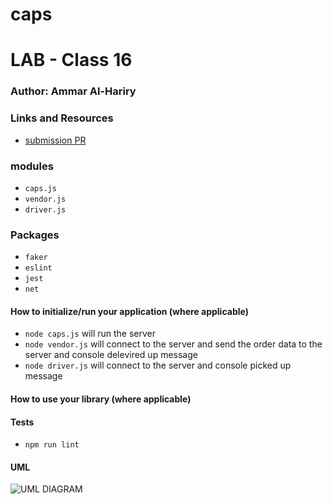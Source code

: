 # caps

# LAB - Class 16

### Author:  Ammar Al-Hariry

### Links and Resources

- [submission PR](https://github.com/401-advanced-javascript-ammar-hariry/caps/pull/3)


### modules
- ``caps.js``
- ``vendor.js``
- ``driver.js``


### Packages
- ``faker``
- ``eslint``
- ``jest``
- ``net``



#### How to initialize/run your application (where applicable)

- ``node caps.js`` will run the server
- ``node vendor.js`` will connect to the server and send the order data to the server and console delevired up message
- ``node driver.js`` will connect to the server and console picked up message


#### How to use your library (where applicable)

#### Tests
- ``npm run lint``

#### UML

![UML DIAGRAM](https://i.ibb.co/zr65czZ/caps2-uml.png)
